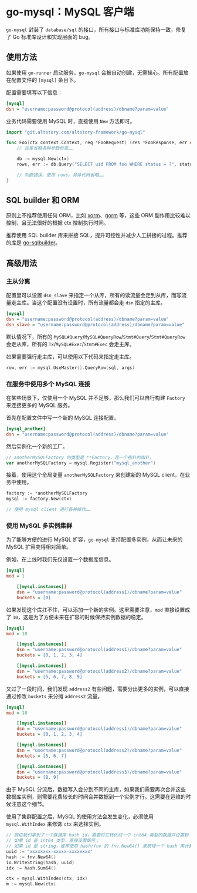 # go-mysql：MySQL 客户端 #

`go-mysql` 封装了 `database/sql` 的接口，所有接口与标准库功能保持一致，修复了 Go 标准库设计和实现层面的 bug。

## 使用方法 ##

如果使用 `go-runner` 启动服务，`go-mysql` 会被自动创建，无需操心。所有配置放在配置文件的 `[mysql]` 条目下。

配置需要填写以下信息：

```ini
[mysql]
dsn = "username:password@protocol(address)/dbname?param=value"
```

业务代码需要使用 MySQL 时，直接使用 `New` 方法即可。

```go
import "git.altstory.com/altstory-framework/go-mysql"

func Foo(ctx context.Context, req *FooRequest) (res *FooResponse, err error) {
    // 这里省略各种参数检查……

    db := mysql.New(ctx)
    rows, err := db.Query("SELECT uid FROM foo WHERE status = ?", status)

    // 判断错误，使用 rows。具体代码省略……
}
```

## SQL builder 和 ORM ##

原则上不推荐使用任何 ORM，比如 [xorm](https://github.com/go-xorm/xorm)、[gorm](https://gorm.io/) 等，这些 ORM 副作用比较难以控制，且无法很好的根据 ctx 控制执行时间。

推荐使用 SQL builder 库来拼接 SQL，提升可控性并减少人工拼接的过程。推荐的库是 [go-sqlbuilder](https://github.com/huandu/go-sqlbuilder)。

## 高级用法 ##

### 主从分离 ###

配置里可以设置 `dsn_slave` 来指定一个从库，所有的读流量会走到从库，而写流量走主库。当这个配置没有设置时，所有流量都会走 `dsn` 指定的主库。

```ini
[mysql]
dsn = "username:password@protocol(address)/dbname?param=value"
dsn_slave = "username:password@protocol(address)/dbname?param=value"
```

默认情况下，所有的 `MySQL#Query`/`MySQL#QueryRow`/`Stmt#Query`/`Stmt#QueryRow` 会走从库，所有的 `Tx`/`MySQL#Exec`/`Stmt#Exec` 会走主库。

如果需要强行走主库，可以使用以下代码来指定走主库。

```go
row, err := mysql.UseMaster().QueryRow(sql, args)
```

### 在服务中使用多个 MySQL 连接 ###

在某些场景下，仅使用一个 MySQL 并不足够，那么我们可以自行构建 `Factory` 来连接更多的 MySQL 服务。

首先在配置文件中写一个新的 MySQL 连接配置。

```ini
[mysql_another]
dsn = "username:password@protocol(address)/dbname?param=value"
```

然后实例化一个新的工厂。

```go
// anotherMySQLFactory 的类型是 **Factory，是一个指针的指针。
var anotherMySQLFactory = mysql.Register("mysql_another")
```

接着，使用这个全局变量 `anotherMySQLFactory` 来创建新的 MySQL client，在业务中使用。

```go
factory := *anotherMySQLFactory
mysql := factory.New(ctx)

// 使用 mysql client 进行各种操作……
```

### 使用 MySQL 多实例集群 ###

为了能够方便的进行 MySQL 扩容，`go-mysql` 支持配置多实例，从而让未来的 MySQL 扩容变得相对简单。

例如，在上线时我们先仅设置一个数据库信息。

```ini
[mysql]
mod = 1

    [[mysql.instances]]
    dsn = "username:password@protocol(address1)/dbname?param=value"
    buckets = [0]
```

如果发现这个库扛不住，可以添加一个新的实例。这里需要注意，`mod` 直接设置成了 `10`，这是为了方便未来在扩容的时候保持实例数据的稳定。

```ini
[mysql]
mod = 10

    [[mysql.instances]]
    dsn = "username:password@protocol(address1)/dbname?param=value"
    buckets = [0, 1, 2, 3, 4]

    [[mysql.instances]]
    dsn = "username:password@protocol(address2)/dbname?param=value"
    buckets = [5, 6, 7, 8, 9]
```

又过了一段时间，我们发现 `address2` 有些问题，需要分出更多的实例，可以直接通过修改 `buckets` 来分摊 `address2` 流量。

```ini
[mysql]
mod = 10

    [[mysql.instances]]
    dsn = "username:password@protocol(address1)/dbname?param=value"
    buckets = [0, 1, 2, 3, 4]

    [[mysql.instances]]
    dsn = "username:password@protocol(address2)/dbname?param=value"
    buckets = [5, 6, 7]

    [[mysql.instances]]
    dsn = "username:password@protocol(address3)/dbname?param=value"
    buckets = [8, 9]
```

由于 MySQL 分流后，数据写入会分到不同的主库，如果我们需要再次合并这些数据库实例，则需要花费较长的时间合并数据到一个实例才行。这需要在运维的时候注意这个细节。

使用了集群配置之后，MySQL 的使用方法会发生变化，必须使用 `mysql.WithIndex` 来修饰 `ctx` 来选择实例。

```go
// 假设我们拿到了一个数据库 hash id，需要将它转化成一个 int64 类型的数据并设置到 ctx 里面去。
// 如果 id 是 int64 类型，直接设置即可；
// 如果 id 是 string，推荐使用 hash/fnv 的 fnv.New64() 来获得一个 hash 来计算，这里做了个演示。
uuid := "xxxxxxxx-xxxxx-xxxxxxxx"
hash := fnv.New64()
io.WriteString(hash, uuid)
idx := hash.Sum64()

ctx = mysql.WithIndex(ctx, idx)
m := mysql.New(ctx)
```
